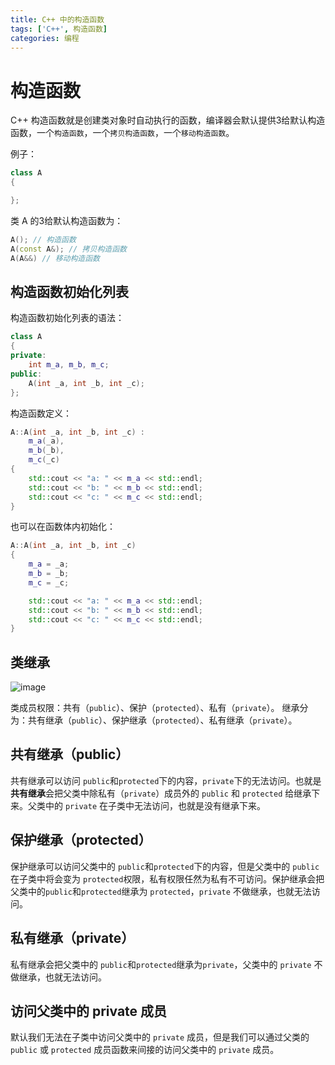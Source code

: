```yaml
---
title: C++ 中的构造函数
tags: ['C++', 构造函数]
categories: 编程
---
```


# 构造函数

C++ 构造函数就是创建类对象时自动执行的函数，编译器会默认提供3给默认构造函数，一个`构造函数`，一个`拷贝构造函数`，一个`移动构造函数`。

例子：
```cpp
class A
{

};
```

类 A 的3给默认构造函数为：
```cpp
A(); // 构造函数
A(const A&); // 拷贝构造函数
A(A&&) // 移动构造函数
```

## 构造函数初始化列表
构造函数初始化列表的语法：
```cpp
class A
{
private:
	int m_a, m_b, m_c;
public:
	A(int _a, int _b, int _c);
};
```
构造函数定义：
```cpp
A::A(int _a, int _b, int _c) :
	m_a(_a),
	m_b(_b),
	m_c(_c)
{
	std::cout << "a: " << m_a << std::endl;
	std::cout << "b: " << m_b << std::endl;
	std::cout << "c: " << m_c << std::endl;
}
```

也可以在函数体内初始化：
```cpp
A::A(int _a, int _b, int _c)
{
	m_a = _a;
	m_b = _b;
	m_c = _c;

	std::cout << "a: " << m_a << std::endl;
	std::cout << "b: " << m_b << std::endl;
	std::cout << "c: " << m_c << std::endl;
}
```

## 类继承
![image](img/post_img/cplusplus_0001.png)

类成员权限：共有（`public`）、保护（`protected`）、私有（`private`）。
继承分为：共有继承（`public`）、保护继承（`protected`）、私有继承（`private`）。

## 共有继承（public）

共有继承可以访问 `public`和`protected`下的内容，`private`下的无法访问。也就是**共有继承**会把父类中除私有（`private`）成员外的 `public` 和 `protected` 给继承下来。父类中的 `private` 在子类中无法访问，也就是没有继承下来。

## 保护继承（protected）

保护继承可以访问父类中的 `public`和`protected`下的内容，但是父类中的 `public` 在子类中将会变为 `protected`权限，私有权限任然为私有不可访问。保护继承会把父类中的`public`和`protected`继承为 `protected`，`private` 不做继承，也就无法访问。

## 私有继承（private）

私有继承会把父类中的 `public`和`protected`继承为`private`，父类中的 `private` 不做继承，也就无法访问。

## 访问父类中的 private 成员

默认我们无法在子类中访问父类中的 `private` 成员，但是我们可以通过父类的 `public` 或 `protected` 成员函数来间接的访问父类中的 `private` 成员。
